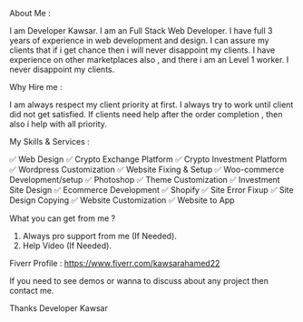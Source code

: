 About Me :

I am Developer Kawsar. I am an Full Stack Web Developer. I have full 3 years of experience in web development and design. I can assure my clients that if i get chance then i will never disappoint  my clients. I have experience on other marketplaces also , and there i am an Level 1 worker. I never disappoint  my clients.


Why Hire me :

I am always respect my client priority at first. I always try to work until client did not get satisfied. If clients need help after the order completion , then also i help with all priority.


My Skills & Services :


✅ Web Design
✅ Crypto Exchange Platform
✅ Crypto Investment Platform
✅ Wordpress Customization
✅ Website Fixing & Setup
✅ Woo-commerce Development/setup
✅ Photoshop
✅ Theme Customization
✅ Investment Site Design
✅ Ecommerce Development
✅ Shopify
✅ Site Error Fixup
✅ Site Design Copying
✅ Website Customization
✅ Website to App



What you can get from me ?

1. Always pro support from me (If Needed).
2. Help Video (If Needed).

Fiverr Profile : https://www.fiverr.com/kawsarahamed22

If you need to see demos or wanna to discuss about any project then contact me.

Thanks
Developer Kawsar

